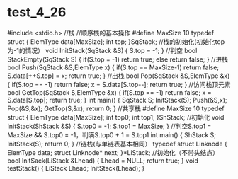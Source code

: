 # test_4_26
#include <stdio.h>
//栈
//顺序栈的基本操作
#define MaxSize 10
typedef struct
{
	ElemType data[MaxSize];
	int top;
}SqStack;
//栈的初始化(初始化top为-1的情况）
void InitStack(SqStack &S)
{
	S.top = -1;
}
//判空
bool StackEmpty(SqStack S)
{
	if(S.top = -1)
		return true;
	else
		return false;
}
//进栈
bool Push(SqStack &S,ElemType x)
{
	if(S.top == MaxSize-1)
		return false;
	S.data[++S.top] = x;
	return true;
}
//出栈
bool Pop(SqStack &S,ElemType &x)
{
	if(S.top == -1)
		return false;
	x = S.data[S.top--];
	return true;
}
//访问栈顶元素
bool GetTop(SqStack S,ElemType &x)
{
	if(S.top == -1)
		return false;
	x = S.data[S.top];
	return true;
}
int main()
{
	SqStack S;
	InitStack(S);
	Push(&S,x);
	Pop(&S,&x);
	GetTop(S,&x);
	return 0;
}
//共享栈
#define MaxSize 10
typedef struct 
{
	ElemType data[MaxSize];
	int top0;
	int top1;
}ShStack;
//初始化
void InitStack(ShStack &S)
{
	S.top0 = -1;
	S.top1 = MaxSize;
}
//判空S.top1 = MaxSize && S.top0 = -1，判满S.top0 + 1 = S.top1
int main()
{
	ShStack S;
	InitStack(S);
	return 0;
}
//链栈(与单链表基本相同）
typedef struct Linknode
{
	ElemType data;
	struct Linknode* next;
}*LiStack;
//初始化（不带头结点）
bool InitSack(LiStack &Lhead)
{
	Lhead = NULL;
	return true;
}
void testStack()
{
	LiStack Lhead;
	InitStack(Lhead);
}
